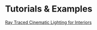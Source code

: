 # Tutorials & Examples
[Ray Traced Cinematic Lighting for Interiors](https://www.fab.com/listings/e8f90332-2825-4161-bc37-ce40ce52127b)
